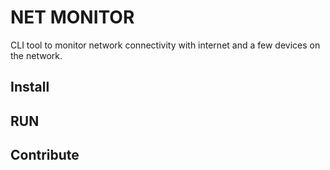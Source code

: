 # NET MONITOR
CLI tool to monitor network connectivity with internet and a few devices on the network.

## Install

## RUN

## Contribute
